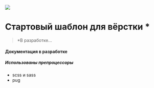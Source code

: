 ![](https://api.fnkr.net/testimg/1000x200/30D5C8/ffc0cb/?text=start+gulp+project)
# Стартовый шаблон для вёрстки *
> *В разработке...
#### Документация в разработке
##### Использованы препроцессоры
* scss и sass
* pug
